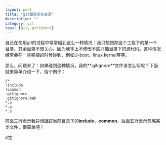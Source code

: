 ```yaml
---
layout: post
title: "git跟踪某些目录"
description: ""
category: git
tags: [git,.gitignore]
---
```


自己在使用git的过程中常常碰到这么一种情况：我只想跟踪这个工程下的某一个目录，其余目录不想关心，因为我本上不修改不感兴趣目录下的源代码。这种情况经常会在一些移植的时候碰到，例如U-boot，linux kernel等等。  

那么，问题来了：如果碰到这种情况，我的**.gitignore**文件该怎么写呢？下面就来简单介绍一下，给个例子：  

	/*
	!include
	!common
	.gitignore
	.gitignore.bak
	*.o
	*.a
	*.S  

前面三行表示我只想跟踪当前目录下的**include**、**common**，后面五行表示忽略某类文件，很简单吧！  

#完

